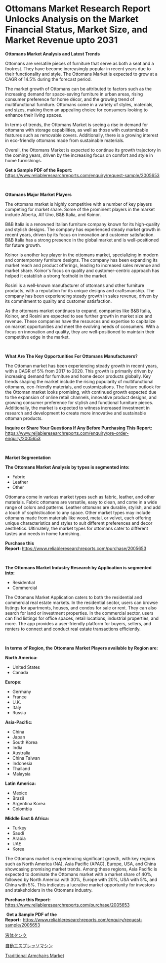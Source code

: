 <p><h1>Ottomans Market Research Report Unlocks Analysis on the Market Financial Status, Market Size, and Market Revenue upto 2031</h1></p><p><strong>Ottomans Market Analysis and Latest Trends</strong></p>
<p><p>Ottomans are versatile pieces of furniture that serve as both a seat and a footrest. They have become increasingly popular in recent years due to their functionality and style. The Ottomans Market is expected to grow at a CAGR of 14.5% during the forecast period.</p><p>The market growth of Ottomans can be attributed to factors such as the increasing demand for space-saving furniture in urban areas, rising consumer preference for home décor, and the growing trend of multifunctional furniture. Ottomans come in a variety of styles, materials, and sizes, making them an appealing choice for consumers looking to enhance their living spaces.</p><p>In terms of trends, the Ottomans Market is seeing a rise in demand for ottomans with storage capabilities, as well as those with customizable features such as removable covers. Additionally, there is a growing interest in eco-friendly ottomans made from sustainable materials.</p><p>Overall, the Ottomans Market is expected to continue its growth trajectory in the coming years, driven by the increasing focus on comfort and style in home furnishings.</p></p>
<p><strong>Get a Sample PDF of the Report:&nbsp;</strong> <a href="https://www.reliableresearchreports.com/enquiry/request-sample/2005653">https://www.reliableresearchreports.com/enquiry/request-sample/2005653</a></p>
<p>&nbsp;</p>
<p><strong>Ottomans Major Market Players</strong></p>
<p><p>The ottomans market is highly competitive with a number of key players competing for market share. Some of the prominent players in the market include Alberta, Alf Uno, B&B Italia, and Koinor. </p><p>B&B Italia is a renowned Italian furniture company known for its high-quality and stylish designs. The company has experienced steady market growth in recent years, driven by its focus on innovation and customer satisfaction. B&B Italia has a strong presence in the global market and is well-positioned for future growth.</p><p>Koinor is another key player in the ottomans market, specializing in modern and contemporary furniture designs. The company has been expanding its market reach and product offerings, leading to increased sales revenue and market share. Koinor's focus on quality and customer-centric approach has helped it establish a strong foothold in the market.</p><p>Rosini is a well-known manufacturer of ottomans and other furniture products, with a reputation for its unique designs and craftsmanship. The company has been experiencing steady growth in sales revenue, driven by its commitment to quality and customer satisfaction.</p><p>As the ottomans market continues to expand, companies like B&B Italia, Koinor, and Rosini are expected to see further growth in market size and revenue. These companies have the resources and expertise to capitalize on market opportunities and meet the evolving needs of consumers. With a focus on innovation and quality, they are well-positioned to maintain their competitive edge in the market.</p></p>
<p>&nbsp;</p>
<p><strong>What Are The Key Opportunities For Ottomans Manufacturers?</strong></p>
<p><p>The Ottoman market has been experiencing steady growth in recent years, with a CAGR of 5% from 2017 to 2020. This growth is primarily driven by increasing demand for furniture and home decor products globally. Key trends shaping the market include the rising popularity of multifunctional ottomans, eco-friendly materials, and customizations. The future outlook for the Ottoman market looks promising, with continued growth expected due to the expansion of online retail channels, innovative product designs, and growing consumer preference for stylish and functional furniture pieces. Additionally, the market is expected to witness increased investment in research and development to create more innovative and sustainable ottoman products.</p></p>
<p><strong>Inquire or Share Your Questions If Any Before Purchasing This Report:</strong> <a href="https://www.reliableresearchreports.com/enquiry/pre-order-enquiry/2005653">https://www.reliableresearchreports.com/enquiry/pre-order-enquiry/2005653</a></p>
<p>&nbsp;</p>
<p><strong>Market Segmentation</strong></p>
<p><strong>The Ottomans Market Analysis by types is segmented into:</strong></p>
<p><ul><li>Fabric</li><li>Leather</li><li>Other</li></ul></p>
<p><p>Ottomans come in various market types such as fabric, leather, and other materials. Fabric ottomans are versatile, easy to clean, and come in a wide range of colors and patterns. Leather ottomans are durable, stylish, and add a touch of sophistication to any space. Other market types may include ottomans made from materials like wood, metal, or velvet, each offering unique characteristics and styles to suit different preferences and decor aesthetics. Ultimately, the market types for ottomans cater to different tastes and needs in home furnishing.</p></p>
<p><strong>Purchase this Report:&nbsp;</strong><a href="https://www.reliableresearchreports.com/purchase/2005653">https://www.reliableresearchreports.com/purchase/2005653</a></p>
<p>&nbsp;</p>
<p><strong>The Ottomans Market Industry Research by Application is segmented into:</strong></p>
<p><ul><li>Residential</li><li>Commercial</li></ul></p>
<p><p>The Ottomans Market Application caters to both the residential and commercial real estate markets. In the residential sector, users can browse listings for apartments, houses, and condos for sale or rent. They can also search for land or investment properties. In the commercial sector, users can find listings for office spaces, retail locations, industrial properties, and more. The app provides a user-friendly platform for buyers, sellers, and renters to connect and conduct real estate transactions efficiently.</p></p>
<p>&nbsp;</p>
<p><strong>In terms of Region, the Ottomans Market Players available by Region are:</strong></p>
<p>
    <p> <strong> North America: </strong>
        <ul>
            <li>United States</li>
            <li>Canada</li>
        </ul>
        </p> 
    <p> <strong> Europe: </strong>
        <ul>
            <li>Germany</li>
            <li>France</li>
            <li>U.K.</li>
            <li>Italy</li>
            <li>Russia</li>
        </ul>
        </p> 
    <p> <strong> Asia-Pacific: </strong>
        <ul>
            <li>China</li>
            <li>Japan</li>
            <li>South Korea</li>
            <li>India</li>
            <li>Australia</li>
            <li>China Taiwan</li>
            <li>Indonesia</li>
            <li>Thailand</li>
            <li>Malaysia</li>
        </ul>
        </p> 
    <p> <strong> Latin America: </strong>
        <ul>
            <li>Mexico</li>
            <li>Brazil</li>
            <li>Argentina Korea</li>
            <li>Colombia</li>
        </ul>
        </p> 
    <p> <strong> Middle East & Africa: </strong>
        <ul>
            <li>Turkey</li>
            <li>Saudi</li>
            <li>Arabia</li>
            <li>UAE</li>
            <li>Korea</li>
        </ul>
    </p>
    </p>
<p><p>The Ottomans market is experiencing significant growth, with key regions such as North America (NA), Asia Pacific (APAC), Europe, USA, and China showcasing promising market trends. Among these regions, Asia Pacific is expected to dominate the Ottomans market with a market share of 40%, followed by North America with 30%, Europe with 20%, USA with 5%, and China with 5%. This indicates a lucrative market opportunity for investors and stakeholders in the Ottomans industry.</p></p>
<p><strong>Purchase this Report: </strong><a href="https://www.reliableresearchreports.com/purchase/2005653">https://www.reliableresearchreports.com/purchase/2005653</a></p>
<p>&nbsp;<strong>Get a Sample PDF of the Report:&nbsp;&nbsp;</strong><a href="https://www.reliableresearchreports.com/enquiry/request-sample/2005653">https://www.reliableresearchreports.com/enquiry/request-sample/2005653</a></p>
<p><strong></strong></p>
<p><p><a href="https://medium.com/@terrelliemann565620/%E6%B6%B2%E4%BD%93%E3%82%BF%E3%83%B3%E3%82%AF%E5%B8%82%E5%A0%B4%E3%81%AE%E8%AA%BF%E6%9F%BB%E3%83%AC%E3%83%9D%E3%83%BC%E3%83%88-%E3%81%9D%E3%81%AE%E6%AD%B4%E5%8F%B2%E3%81%A8%E5%B0%86%E6%9D%A5%E4%BA%88%E6%B8%AC2034%E5%B9%B4%E3%81%8B%E3%82%892031%E5%B9%B4%E3%81%BE%E3%81%A7-dcf2cf9a0fd9">液体タンク</a></p><p><a href="https://medium.com/@a.d.michael1/%E8%87%AA%E5%8B%95%E3%82%A8%E3%82%B9%E3%83%97%E3%83%AC%E3%83%83%E3%82%BD%E3%83%9E%E3%82%B7%E3%83%B3%E5%B8%82%E5%A0%B4%E3%81%AE%E5%B1%95%E6%9C%9B-%E6%A5%AD%E7%95%8C%E3%81%AE%E6%A6%82%E8%A6%81%E3%81%A8%E4%BA%88%E6%B8%AC-2024%E5%B9%B4%E3%81%8B%E3%82%892031%E5%B9%B4-38d73c7c714b">自動エスプレッソマシン</a></p><p><a href="https://github.com/lataunyatinikmelvin59ilbd0dv/Market-Research-Report-List-1/blob/main/traditional-armchairs-market.md">Traditional Armchairs Market</a></p></p>